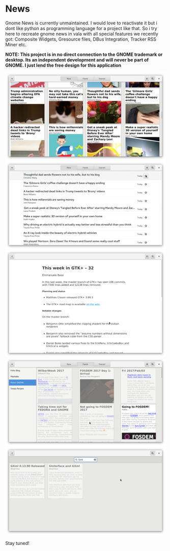 News
====

Gnome News is currently unmaintained. I would love to reactivate it but i dont like python as
programming language for a project like that. So i try here to recreate gnome news in vala
with all special features we recently got: Composite Widgets, Gresource files, DBus Integration,
Tracker RSS Miner etc.

**NOTE: This project is in no direct connection to the GNOME trademark or desktop. Its an independent
development and will never be part of GNOME. I just lend the free design for this application**

![](data/screenshots/start.png)
![](data/screenshots/list.png)
![](data/screenshots/news-article.png)
![](data/screenshots/feed.png)
![](data/screenshots/search.png)

Stay tuned!
